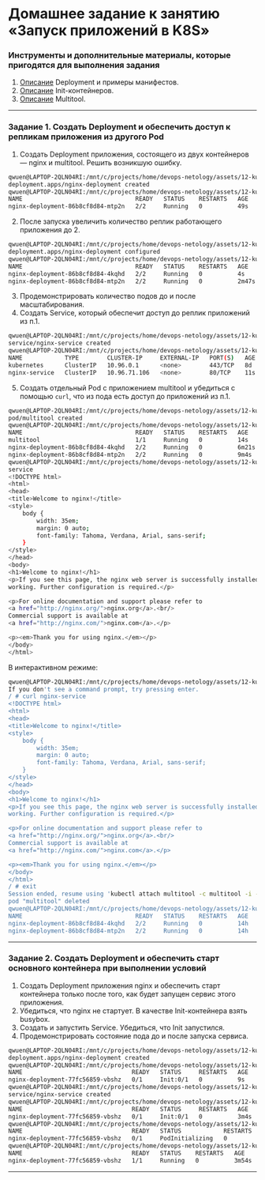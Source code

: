# Домашнее задание к занятию «Запуск приложений в K8S»

### Инструменты и дополнительные материалы, которые пригодятся для выполнения задания

1. [Описание](https://kubernetes.io/docs/concepts/workloads/controllers/deployment/) Deployment и примеры манифестов.
2. [Описание](https://kubernetes.io/docs/concepts/workloads/pods/init-containers/) Init-контейнеров.
3. [Описание](https://github.com/wbitt/Network-MultiTool) Multitool.

------

### Задание 1. Создать Deployment и обеспечить доступ к репликам приложения из другого Pod

1. Создать Deployment приложения, состоящего из двух контейнеров — nginx и multitool. Решить возникшую ошибку.
``` sh
qwuen@LAPTOP-2QLN04RI:/mnt/c/projects/home/devops-netology/assets/12-kuber-03$ kubectl apply -f deployment.yml
deployment.apps/nginx-deployment created
qwuen@LAPTOP-2QLN04RI:/mnt/c/projects/home/devops-netology/assets/12-kuber-03$ kubectl get po
NAME                                READY   STATUS    RESTARTS   AGE
nginx-deployment-86b8cf8d84-mtp2n   2/2     Running   0          49s
```
2. После запуска увеличить количество реплик работающего приложения до 2.
```sh
qwuen@LAPTOP-2QLN04RI:/mnt/c/projects/home/devops-netology/assets/12-kuber-03$ kubectl apply -f deployment.yml
deployment.apps/nginx-deployment configured
qwuen@LAPTOP-2QLN04RI:/mnt/c/projects/home/devops-netology/assets/12-kuber-03$ kubectl get po
NAME                                READY   STATUS    RESTARTS   AGE
nginx-deployment-86b8cf8d84-4kqhd   2/2     Running   0          4s
nginx-deployment-86b8cf8d84-mtp2n   2/2     Running   0          2m47s
```
3. Продемонстрировать количество подов до и после масштабирования.
4. Создать Service, который обеспечит доступ до реплик приложений из п.1.
```sh
qwuen@LAPTOP-2QLN04RI:/mnt/c/projects/home/devops-netology/assets/12-kuber-03$ kubectl apply -f nginx-service.yml
service/nginx-service created
qwuen@LAPTOP-2QLN04RI:/mnt/c/projects/home/devops-netology/assets/12-kuber-03$ kubectl get services
NAME            TYPE        CLUSTER-IP     EXTERNAL-IP   PORT(S)   AGE
kubernetes      ClusterIP   10.96.0.1      <none>        443/TCP   8d
nginx-service   ClusterIP   10.96.71.106   <none>        80/TCP    11s
```
5. Создать отдельный Pod с приложением multitool и убедиться с помощью `curl`, что из пода есть доступ до приложений из п.1.
```sh
qwuen@LAPTOP-2QLN04RI:/mnt/c/projects/home/devops-netology/assets/12-kuber-03$ kubectl run multitool --image=wbitt/network-multitool --restart=Never
pod/multitool created
qwuen@LAPTOP-2QLN04RI:/mnt/c/projects/home/devops-netology/assets/12-kuber-03$ kubectl get po
NAME                                READY   STATUS    RESTARTS   AGE
multitool                           1/1     Running   0          14s
nginx-deployment-86b8cf8d84-4kqhd   2/2     Running   0          6m21s
nginx-deployment-86b8cf8d84-mtp2n   2/2     Running   0          9m4s
qwuen@LAPTOP-2QLN04RI:/mnt/c/projects/home/devops-netology/assets/12-kuber-03$ kubectl exec -it multitool -- curl nginx-
service
<!DOCTYPE html>
<html>
<head>
<title>Welcome to nginx!</title>
<style>
    body {
        width: 35em;
        margin: 0 auto;
        font-family: Tahoma, Verdana, Arial, sans-serif;
    }
</style>
</head>
<body>
<h1>Welcome to nginx!</h1>
<p>If you see this page, the nginx web server is successfully installed and
working. Further configuration is required.</p>

<p>For online documentation and support please refer to
<a href="http://nginx.org/">nginx.org</a>.<br/>
Commercial support is available at
<a href="http://nginx.com/">nginx.com</a>.</p>

<p><em>Thank you for using nginx.</em></p>
</body>
</html>
```

В интерактивном режиме:  
```sh
qwuen@LAPTOP-2QLN04RI:/mnt/c/projects/home/devops-netology/assets/12-kuber-03$ kubectl run multitool --image=wbitt/network-multitool -it --rm -- sh
If you don't see a command prompt, try pressing enter.
/ # curl nginx-service
<!DOCTYPE html>
<html>
<head>
<title>Welcome to nginx!</title>
<style>
    body {
        width: 35em;
        margin: 0 auto;
        font-family: Tahoma, Verdana, Arial, sans-serif;
    }
</style>
</head>
<body>
<h1>Welcome to nginx!</h1>
<p>If you see this page, the nginx web server is successfully installed and
working. Further configuration is required.</p>

<p>For online documentation and support please refer to
<a href="http://nginx.org/">nginx.org</a>.<br/>
Commercial support is available at
<a href="http://nginx.com/">nginx.com</a>.</p>

<p><em>Thank you for using nginx.</em></p>
</body>
</html>
/ # exit
Session ended, resume using 'kubectl attach multitool -c multitool -i -t' command when the pod is running
pod "multitool" deleted
qwuen@LAPTOP-2QLN04RI:/mnt/c/projects/home/devops-netology/assets/12-kuber-03$ kubectl get po
NAME                                READY   STATUS    RESTARTS   AGE
nginx-deployment-86b8cf8d84-4kqhd   2/2     Running   0          14h
nginx-deployment-86b8cf8d84-mtp2n   2/2     Running   0          14h
```

------

### Задание 2. Создать Deployment и обеспечить старт основного контейнера при выполнении условий

1. Создать Deployment приложения nginx и обеспечить старт контейнера только после того, как будет запущен сервис этого приложения.
2. Убедиться, что nginx не стартует. В качестве Init-контейнера взять busybox.
3. Создать и запустить Service. Убедиться, что Init запустился.
4. Продемонстрировать состояние пода до и после запуска сервиса.
```sh
qwuen@LAPTOP-2QLN04RI:/mnt/c/projects/home/devops-netology/assets/12-kuber-03$ kubectl apply -f deployment-deps.yml
deployment.apps/nginx-deployment created
qwuen@LAPTOP-2QLN04RI:/mnt/c/projects/home/devops-netology/assets/12-kuber-03$ kubectl get po
NAME                               READY   STATUS     RESTARTS   AGE
nginx-deployment-77fc56859-vbshz   0/1     Init:0/1   0          9s
qwuen@LAPTOP-2QLN04RI:/mnt/c/projects/home/devops-netology/assets/12-kuber-03$ kubectl apply -f nginx-service.yml
service/nginx-service created
qwuen@LAPTOP-2QLN04RI:/mnt/c/projects/home/devops-netology/assets/12-kuber-03$ kubectl get po
NAME                               READY   STATUS     RESTARTS   AGE
nginx-deployment-77fc56859-vbshz   0/1     Init:0/1   0          3m4s
qwuen@LAPTOP-2QLN04RI:/mnt/c/projects/home/devops-netology/assets/12-kuber-03$ kubectl get po
NAME                               READY   STATUS            RESTARTS   AGE
nginx-deployment-77fc56859-vbshz   0/1     PodInitializing   0          3m43s
qwuen@LAPTOP-2QLN04RI:/mnt/c/projects/home/devops-netology/assets/12-kuber-03$ kubectl get po
NAME                               READY   STATUS    RESTARTS   AGE
nginx-deployment-77fc56859-vbshz   1/1     Running   0          3m54s
```

------